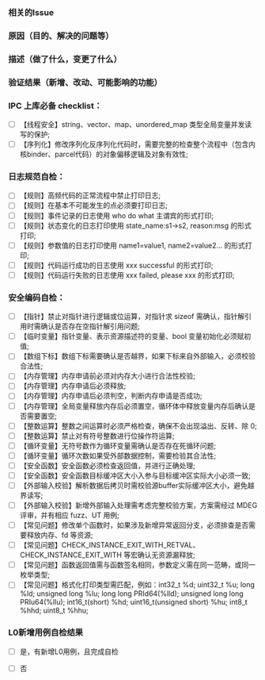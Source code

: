 ### 相关的Issue


### 原因（目的、解决的问题等）


### 描述（做了什么，变更了什么）


### 验证结果（新增、改动、可能影响的功能）


### IPC 上库必备 checklist：
- [ ] 【线程安全】string、vector、map、unordered_map 类型全局变量并发读写的保护;
- [ ] 【序列化】修改序列化反序列化代码时，需要完整的检查整个流程中（包含内核binder、parcel代码）的对象偏移逻辑及对象有效性;

### 日志规范自检：
- [ ] 【规则】高频代码的正常流程中禁止打印日志;
- [ ] 【规则】在基本不可能发生的点必须要打印日志;
- [ ] 【规则】事件记录的日志使用 who do what 主谓宾的形式打印;
- [ ] 【规则】状态变化的日志打印使用 state_name:s1->s2, reason:msg 的形式打印;
- [ ] 【规则】参数值的日志打印使用 name1=value1, name2=value2… 的形式打印;
- [ ] 【规则】代码运行成功的日志使用 xxx successful 的形式打印;
- [ ] 【规则】代码运行失败的日志使用 xxx failed, please xxx 的形式打印;

### 安全编码自检：
- [ ] 【指针】禁止对指针进行逻辑或位运算，对指针求 sizeof 需确认，指针解引用时需确认是否存在空指针解引用问题;
- [ ] 【临时变量】指针变量、表示资源描述符的变量、bool 变量初始化必须赋初值;
- [ ] 【数组下标】数组下标需要确认是否越界，如果下标来自外部输入，必须校验合法性;
- [ ] 【内存管理】内存申请前必须对内存大小进行合法性校验;
- [ ] 【内存管理】内存申请后必须释放;
- [ ] 【内存管理】内存申请后必须判空，判断内存申请是否成功;
- [ ] 【内存管理】全局变量释放内存后必须置空，循环体中释放变量内存后确认是否需要置空;
- [ ] 【整数运算】整数之间运算时必须严格检查，确保不会出现溢出、反转、除 0;
- [ ] 【整数运算】禁止对有符号整数进行位操作符运算;
- [ ] 【循环变量】无符号数作为循环变量需确认是否存在死循环问题;
- [ ] 【循环变量】循环次数如果受外部数据控制，需要检验其合法性;
- [ ] 【安全函数】安全函数必须检查返回值，并进行正确处理;
- [ ] 【安全函数】安全函数目标缓冲区大小入参与目标缓冲区实际大小必须一致;
- [ ] 【外部输入校验】解析数据后拷贝时需校验源buffer实际缓冲区大小，避免越界读写;
- [ ] 【外部输入校验】新增外部输入处理需考虑完整校验方案，方案需经过 MDEG 评审，并有相应 fuzz、UT 用例;
- [ ] 【常见问题】修改单个函数时，如果涉及新增异常返回分支，必须排查是否需要释放内存、fd 等资源;
- [ ] 【常见问题】CHECK_INSTANCE_EXIT_WITH_RETVAL、CHECK_INSTANCE_EXIT_WITH 等宏确认无资源漏释放;
- [ ] 【常见问题】函数返回值需与函数签名相同，参数定义需在同一范畴，或同一枚举类型;
- [ ] 【常见问题】格式化打印类型需匹配，例如：int32_t %d; uint32_t %u; long %ld; unsigned long %lu; long long PRId64(%lld); unsigned long long PRIu64(%llu); int16_t(short) %hd; uint16_t(unsigned short) %hu; int8_t %hhd; uint8_t %hhu;

### L0新增用例自检结果
- [ ] 是，有新增L0用例，且完成自检
- [ ] 否

